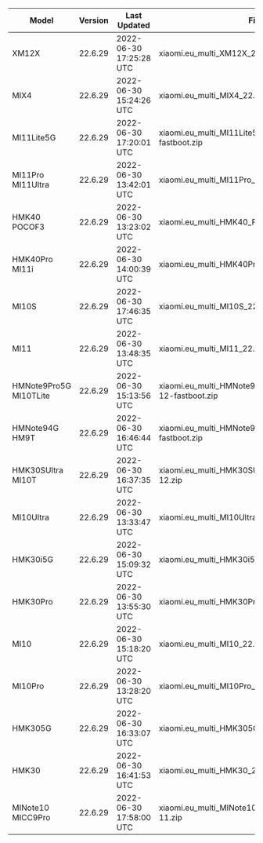 | Model | Version | Last Updated | File Name | Size | Download Link |
| ---- | ---- | ---- | ---- | ---- | ---- |
| XM12X | 22.6.29 | 2022-06-30 17:25:28 UTC | xiaomi.eu_multi_XM12X_22.6.29_v13-12.zip | 3.8 GB | [SourceForge](https://sourceforge.net/projects/xiaomi-eu-multilang-miui-roms/files/xiaomi.eu/MIUI-WEEKLY-RELEASES/22.6.29/xiaomi.eu_multi_XM12X_22.6.29_v13-12.zip/download) |
| MIX4 | 22.6.29 | 2022-06-30 15:24:26 UTC | xiaomi.eu_multi_MIX4_22.6.29_v13-12-fastboot.zip | 4.8 GB | [SourceForge](https://sourceforge.net/projects/xiaomi-eu-multilang-miui-roms/files/xiaomi.eu/MIUI-WEEKLY-RELEASES/22.6.29/xiaomi.eu_multi_MIX4_22.6.29_v13-12-fastboot.zip/download) |
| MI11Lite5G | 22.6.29 | 2022-06-30 17:20:01 UTC | xiaomi.eu_multi_MI11Lite5G_22.6.29_v13-12-fastboot.zip | 4.2 GB | [SourceForge](https://sourceforge.net/projects/xiaomi-eu-multilang-miui-roms/files/xiaomi.eu/MIUI-WEEKLY-RELEASES/22.6.29/xiaomi.eu_multi_MI11Lite5G_22.6.29_v13-12-fastboot.zip/download) |
| MI11Pro MI11Ultra | 22.6.29 | 2022-06-30 13:42:01 UTC | xiaomi.eu_multi_MI11Pro_MI11Ultra_22.6.29_v13-12.zip | 4.2 GB | [SourceForge](https://sourceforge.net/projects/xiaomi-eu-multilang-miui-roms/files/xiaomi.eu/MIUI-WEEKLY-RELEASES/22.6.29/xiaomi.eu_multi_MI11Pro_MI11Ultra_22.6.29_v13-12.zip/download) |
| HMK40 POCOF3 | 22.6.29 | 2022-06-30 13:23:02 UTC | xiaomi.eu_multi_HMK40_POCOF3_22.6.29_v13-12.zip | 3.7 GB | [SourceForge](https://sourceforge.net/projects/xiaomi-eu-multilang-miui-roms/files/xiaomi.eu/MIUI-WEEKLY-RELEASES/22.6.29/xiaomi.eu_multi_HMK40_POCOF3_22.6.29_v13-12.zip/download) |
| HMK40Pro MI11i | 22.6.29 | 2022-06-30 14:00:39 UTC | xiaomi.eu_multi_HMK40Pro_MI11i_22.6.29_v13-12.zip | 4.0 GB | [SourceForge](https://sourceforge.net/projects/xiaomi-eu-multilang-miui-roms/files/xiaomi.eu/MIUI-WEEKLY-RELEASES/22.6.29/xiaomi.eu_multi_HMK40Pro_MI11i_22.6.29_v13-12.zip/download) |
| MI10S | 22.6.29 | 2022-06-30 17:46:35 UTC | xiaomi.eu_multi_MI10S_22.6.29_v13-12.zip | 3.8 GB | [SourceForge](https://sourceforge.net/projects/xiaomi-eu-multilang-miui-roms/files/xiaomi.eu/MIUI-WEEKLY-RELEASES/22.6.29/xiaomi.eu_multi_MI10S_22.6.29_v13-12.zip/download) |
| MI11 | 22.6.29 | 2022-06-30 13:48:35 UTC | xiaomi.eu_multi_MI11_22.6.29_v13-12.zip | 4.1 GB | [SourceForge](https://sourceforge.net/projects/xiaomi-eu-multilang-miui-roms/files/xiaomi.eu/MIUI-WEEKLY-RELEASES/22.6.29/xiaomi.eu_multi_MI11_22.6.29_v13-12.zip/download) |
| HMNote9Pro5G MI10TLite | 22.6.29 | 2022-06-30 15:13:56 UTC | xiaomi.eu_multi_HMNote9Pro5G_MI10TLite_22.6.29_v13-12-fastboot.zip | 3.7 GB | [SourceForge](https://sourceforge.net/projects/xiaomi-eu-multilang-miui-roms/files/xiaomi.eu/MIUI-WEEKLY-RELEASES/22.6.29/xiaomi.eu_multi_HMNote9Pro5G_MI10TLite_22.6.29_v13-12-fastboot.zip/download) |
| HMNote94G HM9T | 22.6.29 | 2022-06-30 16:46:44 UTC | xiaomi.eu_multi_HMNote94G_HM9T_22.6.29_v13-12-fastboot.zip | 3.6 GB | [SourceForge](https://sourceforge.net/projects/xiaomi-eu-multilang-miui-roms/files/xiaomi.eu/MIUI-WEEKLY-RELEASES/22.6.29/xiaomi.eu_multi_HMNote94G_HM9T_22.6.29_v13-12-fastboot.zip/download) |
| HMK30SUltra MI10T | 22.6.29 | 2022-06-30 16:37:35 UTC | xiaomi.eu_multi_HMK30SUltra_MI10T_22.6.29_v13-12.zip | 3.7 GB | [SourceForge](https://sourceforge.net/projects/xiaomi-eu-multilang-miui-roms/files/xiaomi.eu/MIUI-WEEKLY-RELEASES/22.6.29/xiaomi.eu_multi_HMK30SUltra_MI10T_22.6.29_v13-12.zip/download) |
| MI10Ultra | 22.6.29 | 2022-06-30 13:33:47 UTC | xiaomi.eu_multi_MI10Ultra_22.6.29_v13-12.zip | 3.8 GB | [SourceForge](https://sourceforge.net/projects/xiaomi-eu-multilang-miui-roms/files/xiaomi.eu/MIUI-WEEKLY-RELEASES/22.6.29/xiaomi.eu_multi_MI10Ultra_22.6.29_v13-12.zip/download) |
| HMK30i5G | 22.6.29 | 2022-06-30 15:09:32 UTC | xiaomi.eu_multi_HMK30i5G_22.6.29_v13-12-fastboot.zip | 3.8 GB | [SourceForge](https://sourceforge.net/projects/xiaomi-eu-multilang-miui-roms/files/xiaomi.eu/MIUI-WEEKLY-RELEASES/22.6.29/xiaomi.eu_multi_HMK30i5G_22.6.29_v13-12-fastboot.zip/download) |
| HMK30Pro | 22.6.29 | 2022-06-30 13:55:30 UTC | xiaomi.eu_multi_HMK30Pro_22.6.29_v13-12.zip | 3.7 GB | [SourceForge](https://sourceforge.net/projects/xiaomi-eu-multilang-miui-roms/files/xiaomi.eu/MIUI-WEEKLY-RELEASES/22.6.29/xiaomi.eu_multi_HMK30Pro_22.6.29_v13-12.zip/download) |
| MI10 | 22.6.29 | 2022-06-30 15:18:20 UTC | xiaomi.eu_multi_MI10_22.6.29_v13-12.zip | 3.7 GB | [SourceForge](https://sourceforge.net/projects/xiaomi-eu-multilang-miui-roms/files/xiaomi.eu/MIUI-WEEKLY-RELEASES/22.6.29/xiaomi.eu_multi_MI10_22.6.29_v13-12.zip/download) |
| MI10Pro | 22.6.29 | 2022-06-30 13:28:20 UTC | xiaomi.eu_multi_MI10Pro_22.6.29_v13-12.zip | 3.7 GB | [SourceForge](https://sourceforge.net/projects/xiaomi-eu-multilang-miui-roms/files/xiaomi.eu/MIUI-WEEKLY-RELEASES/22.6.29/xiaomi.eu_multi_MI10Pro_22.6.29_v13-12.zip/download) |
| HMK305G | 22.6.29 | 2022-06-30 16:33:07 UTC | xiaomi.eu_multi_HMK305G_22.6.29_v13-12-fastboot.zip | 3.8 GB | [SourceForge](https://sourceforge.net/projects/xiaomi-eu-multilang-miui-roms/files/xiaomi.eu/MIUI-WEEKLY-RELEASES/22.6.29/xiaomi.eu_multi_HMK305G_22.6.29_v13-12-fastboot.zip/download) |
| HMK30 | 22.6.29 | 2022-06-30 16:41:53 UTC | xiaomi.eu_multi_HMK30_22.6.29_v13-12-fastboot.zip | 3.5 GB | [SourceForge](https://sourceforge.net/projects/xiaomi-eu-multilang-miui-roms/files/xiaomi.eu/MIUI-WEEKLY-RELEASES/22.6.29/xiaomi.eu_multi_HMK30_22.6.29_v13-12-fastboot.zip/download) |
| MINote10 MICC9Pro | 22.6.29 | 2022-06-30 17:58:00 UTC | xiaomi.eu_multi_MINote10_MICC9Pro_22.6.29_v13-11.zip | 3.4 GB | [SourceForge](https://sourceforge.net/projects/xiaomi-eu-multilang-miui-roms/files/xiaomi.eu/MIUI-WEEKLY-RELEASES/22.6.29/xiaomi.eu_multi_MINote10_MICC9Pro_22.6.29_v13-11.zip/download) |
